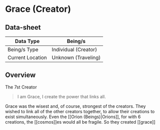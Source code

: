 # Grace (Creator)

## Data-sheet

| Data Type | Being/s |
| --- | --- |
| Being/s Type | Individual (Creator) |
| Current Location | Unknown (Traveling) |

## Overview

The 7st Creator

> I am Grace, I create the power that links all.

Grace was the wisest and, of course, strongest of the creators. They wished to link all of the other creators together, to allow their creations to exist simultaneously. Even the [[Orion (Beings)|Orions]], for with 6 creations, the [[cosmos]]es would all be fragile. So they created [[grace]]
